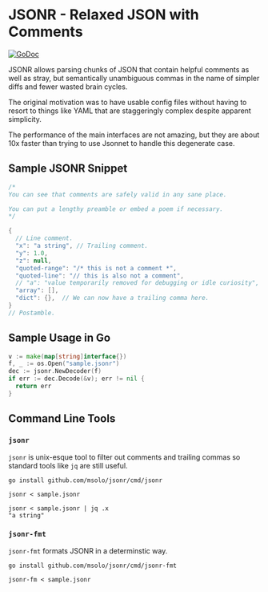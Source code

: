 # JSONR - Relaxed JSON with Comments
[![GoDoc](https://godoc.org/github.com/msolo/jsonr?status.svg)](https://godoc.org/github.com/msolo/jsonr)

JSONR allows parsing chunks of JSON that contain helpful comments as well as stray, but semantically unambiguous commas in the name of simpler diffs and fewer wasted brain cycles.

The original motivation was to have usable config files without having to resort to things like YAML that are staggeringly complex despite apparent simplicity.

The performance of the main interfaces are not amazing, but they are about 10x faster than trying to use Jsonnet to handle this degenerate case.


## Sample JSONR Snippet
```java
/*
You can see that comments are safely valid in any sane place.

You can put a lengthy preamble or embed a poem if necessary.
*/

{
  // Line comment.
  "x": "a string", // Trailing comment.
  "y": 1.0,
  "z": null,
  "quoted-range": "/* this is not a comment *",
  "quoted-line": "// this is also not a comment",
  // "a": "value temporarily removed for debugging or idle curiosity",
  "array": [],
  "dict": {},  // We can now have a trailing comma here.
}
// Postamble.
```

## Sample Usage in Go
```go
v := make(map[string]interface{})
f, _ := os.Open("sample.jsonr")
dec := jsonr.NewDecoder(f)
if err := dec.Decode(&v); err != nil {
  return err
}
```

## Command Line Tools

### `jsonr`

`jsonr` is unix-esque tool to filter out comments and trailing commas so standard tools like `jq` are still useful.

```
go install github.com/msolo/jsonr/cmd/jsonr

jsonr < sample.jsonr

jsonr < sample.jsonr | jq .x
"a string"
```

### `jsonr-fmt`

`jsonr-fmt` formats JSONR in a determinstic way.

```
go install github.com/msolo/jsonr/cmd/jsonr-fmt

jsonr-fm < sample.jsonr
```

